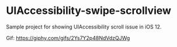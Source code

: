 # UIAccessibility-swipe-scrollview
Sample project for showing UIAccessibility scroll issue in iOS 12. 


Gif:
https://giphy.com/gifs/2Ys7Y2p48NdVdzQJWg

